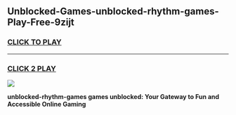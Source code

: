 
## Unblocked-Games-unblocked-rhythm-games-Play-Free-9zijt
<h3>
<a href="https://premium76.site?title=unblocked-rhythm-games&ref=10A">CLICK TO PLAY</a></h3>
<hr>

<h3>
<a href="https://premium76.site?title=unblocked-rhythm-games&ref=10A">CLICK 2 PLAY</a>
  
</h3>

<a href="https://premium76.site?title=unblocked-rhythm-games&ref=10A"><img src="https://clearcache.store/games.png"></a>


**unblocked-rhythm-games games unblocked: Your Gateway to Fun and Accessible Online Gaming**
